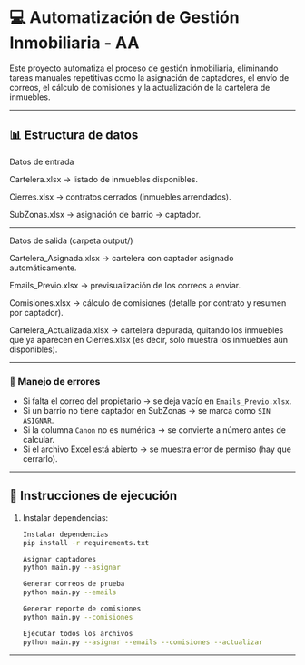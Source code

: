 # 💻 Automatización de Gestión Inmobiliaria - AA

Este proyecto automatiza el proceso de gestión inmobiliaria, eliminando tareas manuales repetitivas como la asignación de captadores, el envío de correos, el cálculo de comisiones y la actualización de la cartelera de inmuebles.

---

## 📊 Estructura de datos

Datos de entrada

Cartelera.xlsx → listado de inmuebles disponibles.

Cierres.xlsx → contratos cerrados (inmuebles arrendados).

SubZonas.xlsx → asignación de barrio → captador.

---

Datos de salida (carpeta output/)

Cartelera_Asignada.xlsx → cartelera con captador asignado automáticamente.

Emails_Previo.xlsx → previsualización de los correos a enviar.

Comisiones.xlsx → cálculo de comisiones (detalle por contrato y resumen por captador).

Cartelera_Actualizada.xlsx → cartelera depurada, quitando los inmuebles que ya aparecen en Cierres.xlsx (es decir, solo muestra los inmuebles aún disponibles).

---

### 📌 Manejo de errores
- Si falta el correo del propietario → se deja vacío en `Emails_Previo.xlsx`.  
- Si un barrio no tiene captador en SubZonas → se marca como `SIN ASIGNAR`.  
- Si la columna `Canon` no es numérica → se convierte a número antes de calcular.  
- Si el archivo Excel está abierto → se muestra error de permiso (hay que cerrarlo).  

---

## 🚀 Instrucciones de ejecución

1. Instalar dependencias:
   ```bash
   Instalar dependencias
   pip install -r requirements.txt
   
   Asignar captadores
   python main.py --asignar
   
   Generar correos de prueba
   python main.py --emails
   
   Generar reporte de comisiones
   python main.py --comisiones
   
   Ejecutar todos los archivos 
   python main.py --asignar --emails --comisiones --actualizar

---




